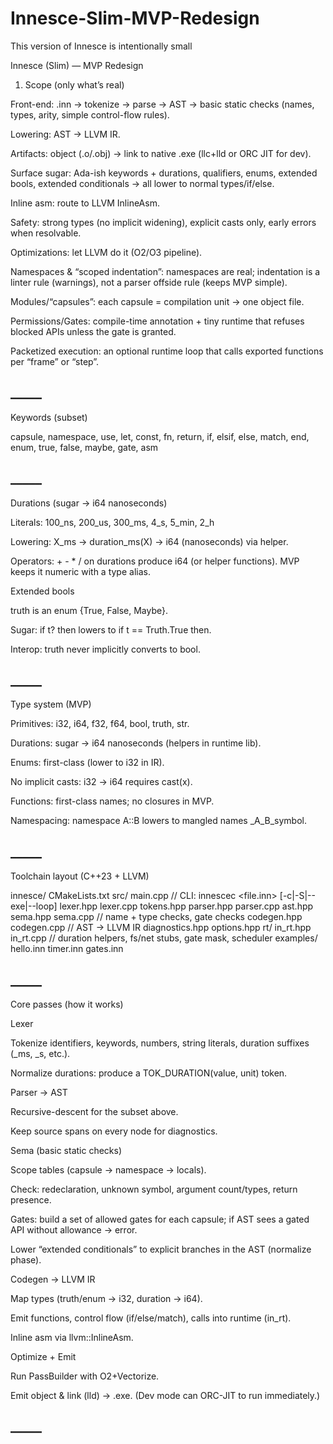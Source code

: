 # Innesce-Slim-MVP-Redesign

This version of Innesce is intentionally small

Innesce (Slim) — MVP Redesign
1) Scope (only what’s real)

Front-end: .inn → tokenize → parse → AST → basic static checks (names, types, arity, simple control-flow rules).

Lowering: AST → LLVM IR.

Artifacts: object (.o/.obj) → link to native .exe (llc+lld or ORC JIT for dev).

Surface sugar: Ada-ish keywords + durations, qualifiers, enums, extended bools, extended conditionals → all lower to normal types/if/else.

Inline asm: route to LLVM InlineAsm.

Safety: strong types (no implicit widening), explicit casts only, early errors when resolvable.

Optimizations: let LLVM do it (O2/O3 pipeline).

Namespaces & “scoped indentation”: namespaces are real; indentation is a linter rule (warnings), not a parser offside rule (keeps MVP simple).

Modules/“capsules”: each capsule = compilation unit → one object file.

Permissions/Gates: compile-time annotation + tiny runtime that refuses blocked APIs unless the gate is granted.

Packetized execution: an optional runtime loop that calls exported functions per “frame” or “step”.

## _____

Keywords (subset)

capsule, namespace, use, let, const, fn, return, if, elsif, else, match, end, enum, true, false, maybe, gate, asm

## _____

Durations (sugar → i64 nanoseconds)

Literals: 100_ns, 200_us, 300_ms, 4_s, 5_min, 2_h

Lowering: X_ms → duration_ms(X) → i64 (nanoseconds) via helper.

Operators: + - * / on durations produce i64 (or helper functions). MVP keeps it numeric with a type alias.

Extended bools

truth is an enum {True, False, Maybe}.

Sugar: if t? then lowers to if t == Truth.True then.

Interop: truth never implicitly converts to bool.

## _____

Type system (MVP)

Primitives: i32, i64, f32, f64, bool, truth, str.

Durations: sugar → i64 nanoseconds (helpers in runtime lib).

Enums: first-class (lower to i32 in IR).

No implicit casts: i32 → i64 requires cast<i64>(x).

Functions: first-class names; no closures in MVP.

Namespacing: namespace A::B lowers to mangled names _A_B_symbol.

## _____

Toolchain layout (C++23 + LLVM)

innesce/
  CMakeLists.txt
  src/
    main.cpp                 // CLI: innescec <file.inn> [-c|-S|--exe|--loop]
    lexer.hpp  lexer.cpp
    tokens.hpp
    parser.hpp parser.cpp
    ast.hpp
    sema.hpp   sema.cpp      // name + type checks, gate checks
    codegen.hpp codegen.cpp  // AST → LLVM IR
    diagnostics.hpp
    options.hpp
  rt/
    in_rt.hpp  in_rt.cpp     // duration helpers, fs/net stubs, gate mask, scheduler
  examples/
    hello.inn
    timer.inn
    gates.inn

## _____

Core passes (how it works)

Lexer

Tokenize identifiers, keywords, numbers, string literals, duration suffixes (_ms, _s, etc.).

Normalize durations: produce a TOK_DURATION(value, unit) token.

Parser → AST

Recursive-descent for the subset above.

Keep source spans on every node for diagnostics.

Sema (basic static checks)

Scope tables (capsule → namespace → locals).

Check: redeclaration, unknown symbol, argument count/types, return presence.

Gates: build a set of allowed gates for each capsule; if AST sees a gated API without allowance → error.

Lower “extended conditionals” to explicit branches in the AST (normalize phase).

Codegen → LLVM IR

Map types (truth/enum → i32, duration → i64).

Emit functions, control flow (if/else/match), calls into runtime (in_rt).

Inline asm via llvm::InlineAsm.

Optimize + Emit

Run PassBuilder with O2+Vectorize.

Emit object & link (lld) → .exe. (Dev mode can ORC-JIT to run immediately.)

## _____

